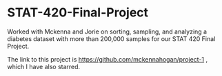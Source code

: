 # STAT-420-Final-Project

Worked with Mckenna and Jorie on sorting, sampling, and analyzing a diabetes dataset with more than 200,000 samples
for our STAT 420 Final Project.

The link to this project is https://github.com/mckennahogan/project-1 , which I have also starred.
